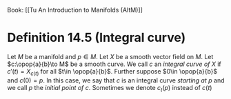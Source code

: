 Book: [[Tu An Introduction to Manifolds (AItM)]]
# Definition 14.5 (Integral curve)
Let $M$ be a manifold and $p\in M$.
Let $X$ be a smooth vector field on $M$.
Let $c:\opop{a}{b}\to M$ be a smooth curve.
We call $c$ an *integral curve of $X$* if $c'(t)=X_{c(t)}$ for all $t\in \opop{a}{b}$.
Further suppose $0\in \opop{a}{b}$ and $c(0)=p$.
In this case, we say that $c$ is an integral curve *starting at $p$* and we call $p$ the *initial point of $c$*.
Sometimes we denote $c_{t}(p)$ instead of $c(t)$